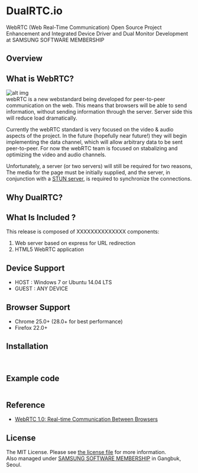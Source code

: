 # DualRTC.io
WebRTC (Web Real-Time Communication) Open Source Project Enhancement and Integrated Device Driver and Dual Monitor Development at SAMSUNG SOFTWARE MEMBERSHIP

## Overview


## What is WebRTC?
![alt img](https://github.com/UCIUROP2015/UCI_UROP_WEBRTC/blob/master/images/logo-webrtc.png)<br>
webRTC is a new webstandard being developed for peer-to-peer communication on the web. This means that browsers will be able to send information, without sending information through the server. Server side this will reduce load dramatically.

Currently the webRTC standard is very focused on the video & audio aspects of the project. In the future (hopefully near future!) they will begin implementing the data channel, which will allow arbitrary data to be sent peer-to-peer. For now the webRTC team is focused on stabalizing and optimizing the video and audio channels.

Unfortunately, a server (or two servers) will still be required for two reasons, The media for the page must be initially supplied, and the server, in conjunction with a [STUN server](http://en.wikipedia.org/wiki/STUN), is required to synchronize the connections.

## Why DualRTC?

  
## What Is Included ?
This release is composed of XXXXXXXXXXXXXX components:
<ol>
<li>Web server based on express for URL redirection<br>
<li>HTML5 WebRTC application<br>
</ol>

## Device Support
* HOST : Windows 7 or Ubuntu 14.04 LTS
* GUEST : ANY DEVICE

## Browser Support
* Chrome 25.0+ (28.0+ for best performance)
* Firefox 22.0+

## Installation
```bash
 
```

## Example code

```

```


## Reference
* [WebRTC 1.0: Real-time Communication Between Browsers](http://www.w3.org/TR/2015/WD-webrtc-20150210/)


## License
The MIT License. Please see [the license file](LICENSE) for more information.<br>
Also managed under [SAMSUNG SOFTWARE MEMBERSHIP](http://www.secmem.org/) in Gangbuk, Seoul.
